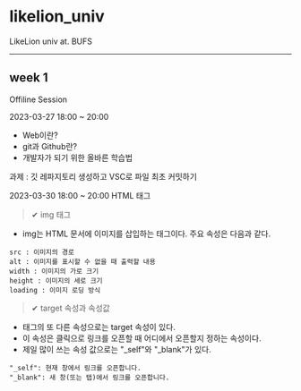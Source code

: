 # likelion_univ
LikeLion univ at. BUFS


---

## week 1 
Offiline Session 

2023-03-27 18:00 ~ 20:00
- Web이란? 
- git과 Github란? 
- 개발자가 되기 위한 올바른 학습법

과제 : 깃 레파지토리 생성하고 VSC로 파일 최초 커밋하기   

2023-03-30 18:00 ~ 20:00
HTML 태그    

> ✔ img 태그

- img는 HTML 문서에 이미지를 삽입하는 태그이다. 주요 속성은 다음과 같다.
```
src : 이미지의 경로
alt : 이미지를 표시할 수 없을 때 출력할 내용
width : 이미지의 가로 크기
height : 이미지의 세로 크기
loading : 이미지 로딩 방식
```

> ✔ target 속성과 속성값    
- <a> 태그의 또 다른 속성으로는 target 속성이 있다. 
- 이 속성은 클릭으로 링크를 오픈할 때 어디에서 오픈할지 정하는 속성이다.
- 제일 많이 쓰는 속성 값으로는 "_self"와 "_blank"가 있다.

```
"_self": 현재 창에서 링크를 오픈합니다. 
"_blank": 새 창(또는 탭)에서 링크를 오픈합니다. 
```

